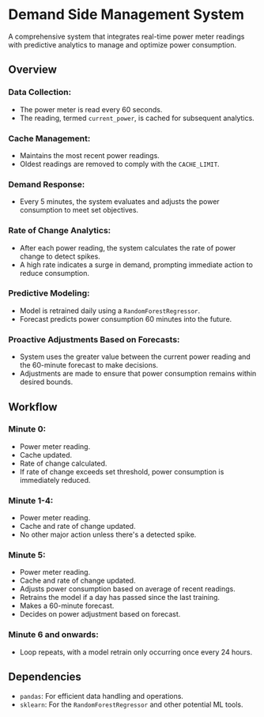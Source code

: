 # Demand Side Management System

A comprehensive system that integrates real-time power meter readings with predictive analytics to manage and optimize power consumption.

## Overview

### Data Collection:

- The power meter is read every 60 seconds.
- The reading, termed `current_power`, is cached for subsequent analytics.

### Cache Management:

- Maintains the most recent power readings.
- Oldest readings are removed to comply with the `CACHE_LIMIT`.

### Demand Response:

- Every 5 minutes, the system evaluates and adjusts the power consumption to meet set objectives.

### Rate of Change Analytics:

- After each power reading, the system calculates the rate of power change to detect spikes.
- A high rate indicates a surge in demand, prompting immediate action to reduce consumption.

### Predictive Modeling:

- Model is retrained daily using a `RandomForestRegressor`.
- Forecast predicts power consumption 60 minutes into the future.

### Proactive Adjustments Based on Forecasts:

- System uses the greater value between the current power reading and the 60-minute forecast to make decisions.
- Adjustments are made to ensure that power consumption remains within desired bounds.

## Workflow

### Minute 0:

- Power meter reading.
- Cache updated.
- Rate of change calculated.
- If rate of change exceeds set threshold, power consumption is immediately reduced.

### Minute 1-4:

- Power meter reading.
- Cache and rate of change updated.
- No other major action unless there's a detected spike.

### Minute 5:

- Power meter reading.
- Cache and rate of change updated.
- Adjusts power consumption based on average of recent readings.
- Retrains the model if a day has passed since the last training.
- Makes a 60-minute forecast.
- Decides on power adjustment based on forecast.

### Minute 6 and onwards:

- Loop repeats, with a model retrain only occurring once every 24 hours.

## Dependencies

- `pandas`: For efficient data handling and operations.
- `sklearn`: For the `RandomForestRegressor` and other potential ML tools.
